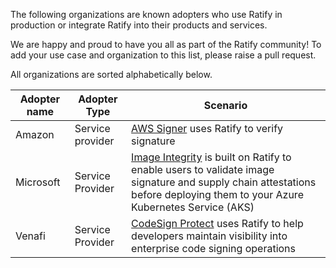 The following organizations are known adopters who use Ratify in production or integrate Ratify into their products and services.

We are happy and proud to have you all as part of the Ratify community! To add your use case and organization to this list, please raise a pull request.

All organizations are sorted alphabetically below.

| Adopter name        | Adopter Type     |  Scenario                            |
|---------------------|------------------|-------------------------------------------|
| Amazon    | Service provider | [AWS Signer](https://ratify.dev/docs/quickstarts/ratify-with-aws-signer) uses Ratify to verify signature |
| Microsoft    | Service Provider | [Image Integrity](https://learn.microsoft.com/en-us/azure/aks/image-integrity) is built on Ratify to enable users to validate image signature and supply chain attestations before deploying them to your Azure Kubernetes Service (AKS)  |
|  Venafi | Service Provider |  [CodeSign Protect](https://venafi.com/codesign-protect/) uses Ratify to help developers maintain visibility into enterprise code signing operations |
